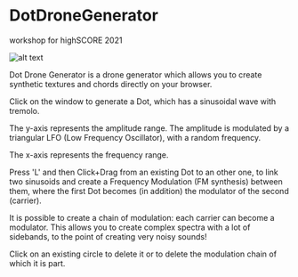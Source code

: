 # DotDroneGenerator
workshop for highSCORE 2021

![alt text](https://github.com/albertobarberis/DotDroneGenerator/image.png)

 Dot Drone Generator is a drone generator which allows you to create synthetic textures and chords directly on your browser. 
 
 Click on the window to generate a Dot, which has a sinusoidal wave with tremolo. 
 
 The y-axis represents the amplitude range. The amplitude is modulated by a  triangular LFO (Low Frequency Oscillator), with a random frequency. 
 
 The x-axis represents the frequency range. 
 
Press 'L' and then Click+Drag from an existing Dot to an other one, to link two sinusoids and create a Frequency Modulation (FM synthesis) between them, where the first Dot becomes (in addition) the modulator of the second (carrier). 

It is possible to create a chain of modulation: each carrier can become a modulator. This allows you to create complex spectra with a lot of sidebands, to the point of creating very noisy sounds! 

Click on an existing circle to delete it or to delete the modulation chain of which it is part. 
